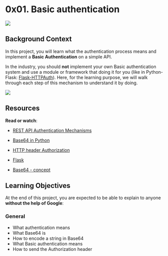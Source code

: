 # 0x01. Basic authentication

![](https://docs.oracle.com/cd/E19879-01/819-3669/images/security-httpBasicAuthentication.gif)

## Background Context

In this project, you will learn what the authentication process means and implement a  **Basic Authentication**  on a simple API.

In the industry, you should  **not**  implement your own Basic authentication system and use a module or framework that doing it for you (like in Python-Flask:  [Flask-HTTPAuth](https://intranet.hbtn.io/rltoken/XvXTZnSvVYaLaWtAWcTkYQ "Flask-HTTPAuth")). Here, for the learning purpose, we will walk through each step of this mechanism to understand it by doing.

![](https://holbertonintranet.s3.amazonaws.com/uploads/medias/2020/5/6ccb363443a8f301bc2bc38d7a08e9650117de7c.png?X-Amz-Algorithm=AWS4-HMAC-SHA256&X-Amz-Credential=AKIARDDGGGOUWMNL5ANN%2F20210823%2Fus-east-1%2Fs3%2Faws4_request&X-Amz-Date=20210823T074934Z&X-Amz-Expires=86400&X-Amz-SignedHeaders=host&X-Amz-Signature=02a9e0e74a6cd73fbaf46a457cd16c7ee2275be088e536793c8c025481412e33)

## Resources

**Read or watch**:

-   [REST API Authentication Mechanisms](https://www.youtube.com/watch?v=501dpx2IjGY)

-   [Base64 in Python](docs.python.org/3.7/library/base64.html)

-   [HTTP header Authorization](https://developer.mozilla.org/en-US/docs/Web/HTTP/Headers/Authorization)

-   [Flask](https://palletsprojects.com/p/flask/)

-   [Base64 - concept](https://en.wikipedia.org/wiki/Base64)

## Learning Objectives

At the end of this project, you are expected to be able to explain to anyone **without the help of Google**:

### General

-   What authentication means
-   What Base64 is
-   How to encode a string in Base64
-   What Basic authentication means
-   How to send the Authorization header

